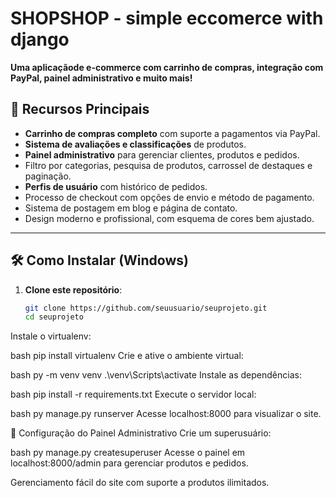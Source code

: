 
# SHOPSHOP - simple eccomerce with django

**Uma aplicaçãode e-commerce com carrinho de compras, integração com PayPal, painel administrativo e muito mais!**

## 🚀 Recursos Principais

- **Carrinho de compras completo** com suporte a pagamentos via PayPal.
- **Sistema de avaliações e classificações** de produtos.
- **Painel administrativo** para gerenciar clientes, produtos e pedidos.
- Filtro por categorias, pesquisa de produtos, carrossel de destaques e paginação.
- **Perfis de usuário** com histórico de pedidos.
- Processo de checkout com opções de envio e método de pagamento.
- Sistema de postagem em blog e página de contato.
- Design moderno e profissional, com esquema de cores bem ajustado.

---

## 🛠️ Como Instalar (Windows)

1. **Clone este repositório**:
   ```bash
   git clone https://github.com/seuusuario/seuprojeto.git
   cd seuprojeto
Instale o virtualenv:

bash
pip install virtualenv
Crie e ative o ambiente virtual:

bash
py -m venv venv
.\venv\Scripts\activate
Instale as dependências:

bash
pip install -r requirements.txt
Execute o servidor local:

bash
py manage.py runserver
Acesse localhost:8000 para visualizar o site.

🌟 Configuração do Painel Administrativo
Crie um superusuário:

bash
py manage.py createsuperuser
Acesse o painel em localhost:8000/admin para gerenciar produtos e pedidos.

Gerenciamento fácil do site com suporte a produtos ilimitados.
